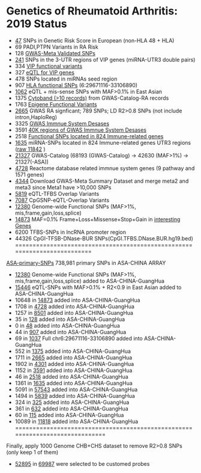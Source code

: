 Genetics of Rheumatoid Arthritis: 2019 Status
==========================================================

* [47](48-SNPs-Genetic-Risk-Score-EUR.txt)    SNPs in Genetic Risk Score in European (non-HLA 48 + HLA)
* 69    PADI,PTPN Variants in RA Risk
* 128   [GWAS-Meta Validated SNPs](GWAS-Meta-128-SNPs.20190208.vcf)
* [241](miRNASeedSNP.hg19.bed)   SNPs in the 3-UTR regions of VIP genes (miRNA-UTR3 double pairs)
* 334   [VIP functional variants](gnomad.exomes.r2.1.sites.rec.VIP.hg19.vcf.bed)
* 327   [eQTL for VIP genes](VIP.eQTL.327.SNPs.txt)
* 478   SNPs located in miRNAs seed region
* 907   [HLA functional SNPs](gnomad.exomes.r2.1.sites.rec.HLA.hg19.vcf.bed) (6:29671116-33106890)
* [1062](1062.gnomad.exomes.r2.1.sites.rec.eQTL.missense.set2.hg19.vcf.bed) eQTL + mis-sense SNPs with MAF>0.1% in East Asian
* 1375  [Cytoband (>10 records)](../cytoband/1375.gnomad.exomes.r2.1.sites.rec.RA-GWAS-Cytoband.hg19.vcf.bed) from GWAS-Catalog-RA records
* 1763  [Epigene Functional Variants](gnomad.exomes.r2.1.sites.rec.EpiVar.txt)
* [2665](2665-GWAS-LD0.8-ASN.hg19.rsList.txt)  GWAS RA signficant; 789 SNPs; LD R2>0.8 SNPs (not include intron,HaploReg)
* 3325  [GWAS Immnue System Desases](GWAS-immnue-3325_SNP.hg19.bed)
* 3591  [40K regions of GWAS Immnue System Desases](gnomad.exomes.r2.1.sites.rec.40KGWASAID.merge.vcf.bed)
* 2518  [Functional SNPs located in 824 Immune-related genes](gnomad.exomes.r2.1.sites.rec.InnateDB.merge.vcf.bed)
* [1635](gnomad.genomes.r2.1.sites.rec.innateDbUTR3.merge.vcf.bed) miRNA-SNPs located in 824 Immune-related genes UTR3 regions ([raw 11842](InnateDB.UTR3.snp.txt) )
* [21327](gnomad.genomes.r2.1.sites.rec.GWASCatalog.ASA.merge.vcf.hg19.bed) GWAS-Catalog (68193 (GWAS-Catalog) -> 42630 (MAF>1%) -> 21327(-ASA))
* [4728](gnomad.exomes.r2.1.4728.rec.ReactomePathWay.immnueGene.hg19.vcf.bed)  Reactome database related immnue system genes (9 pathway and 1571 genes)
* [4344](4344.GWAS-Meta2-Meta3.merge.rsList) Download GWAS-Meta Summary Dataset and merge meta2 and meta3 since Meta1 have >10,000 SNPs
* [5819](gnomad.genomes.eQTL.TFBS.uni.hg19.bed) eQTL-TFBS Overlap Variants
* [7087](../eQTL/gnomad.genomes.eQTL.cpgSNP.uni.ASA.hg19.bed) CpGSNP-eQTL-Overlap Variants
* [12380](12380.ASA.gnomad.exomes.r2.1.sites.rec.refGene.hg19.vcf.bed) Genome-wide Functional SNPs (MAF>1%, mis,frame,gain,loss,splice)
* [14873](gnomad.exomes.r2.1.sites.rec.TotalCandidateGene.hg19.vcf.bed) MAF=0.1% Frame+Loss+Missense+Stop+Gain in [interesting Genes](TotalCandidateGene.hg19.bed)
* 6200  TFBS-SNPs in lncRNA promoter region
* 44326 CpGI-TFSB-DNase-BUR SNPs(CpGI.TFBS.DNase.BUR.hg19.bed)
=========================================================================

[ASA-primary-SNPs](ASA.hg19.bed) 738,981 primary SNPs in ASA-CHINA ARRAY
* [12380](12380.ASA.gnomad.exomes.r2.1.sites.rec.refGene.hg19.vcf.bed) Genome-wide Functional SNPs (MAF>1%, mis,frame,gain,loss,splice) added to ASA-CHINA-GuangHua
* [15446](../eQTL/15446.MRCI.ASA.eQTL.hg19.MAF0.001.hg19.bed) eQTL-SNPs with MAF>0.1% + R2<0.9 in East Asian added to ASA-CHINA-GuangHua
* 10648 in [14873](gnomad.exomes.r2.1.sites.rec.TotalCandidateGene.hg19.vcf.bed) added into ASA-CHINA-GuangHua
* 1708 in [4728](gnomad.exomes.r2.1.4728.rec.ReactomePathWay.immnueGene.hg19.vcf.bed) added into ASA-CHINA-GuangHua
* 1257 in [8501](gnomad.exomes.r2.1.8501.rec.GHRA_ASA.hg19.vcf.bed) added into ASA-CHINA-GuangHua
* 35 in [128](GWAS-Meta-128-SNPs.20190208.vcf.bed) added into ASA-CHINA-GuangHua
* 0 in [48](48-SNPs-Genetic-Risk-Score-EUR.hg19.bed) added into ASA-CHINA-GuangHua
* 44 in [907](gnomad.exomes.r2.1.sites.rec.HLA.hg19.vcf.hg19.bed) added into ASA-CHINA-GuangHua
* 69 in [1037](gnomad.exomes.r2.1.sites.rec.HLA.hg19.vcf.bed) Full chr6:29671116-33106890 added into ASA-CHINA-GuangHua
* 552 in [1375](1375.gnomad.exomes.r2.1.sites.rec.RA-GWAS-Cytoband.hg19.vcf.bed) added into ASA-CHINA-GuangHua
* 1711 in [2665](2665-GWAS-LD0.8-ASN.hg19.rsList.hg19.bed) added into ASA-CHINA-GuangHua
* 1902 in [4301](GWAS-immnue-3325_SNP.hg19.bed) added into ASA-CHINA-GuangHua
* 1152 in [3591](gnomad.exomes.r2.1.sites.rec.40KGWASAID.merge.hg19.bed) added into ASA-CHINA-GuangHua
* 46 in [2518](gnomad.exomes.r2.1.sites.rec.InnateDB.merge.hg19.bed) added into ASA-CHINA-GuangHua
* 1361 in [1635](gnomad.genomes.r2.1.sites.rec.innateDbUTR3.merge.hg19.bed) added into ASA-CHINA-GuangHua
* 5091 in [57543](gnomad.genomes.eQTL.TFBS.uni.hg19.bed) added into ASA-CHINA-GuangHua
* 1494 in [5839](cpgSNPisland.AID.GWAS.SNP.hg19.bed) added into ASA-CHINA-GuangHua
* 324 in [325](T325.hg19.bed)  added into ASA-CHINA-GuangHua
* 361 in [632](hsa-miRNALD.hg19.bed) added into ASA-CHINA-GuangHua
* 60 in [115](HLA-TagSnp.hg19.bed) added into ASA-CHINA-GuangHua
* 10089 in [11818](UTR3-miRNA.hg19.bed) added into ASA-CHINA-GuangHua
=============================================================================

Finally, apply 1000 Genome CHB+CHS dataset to remove R2>0.8 SNPs (only keep 1 of them)
* [52895](MRCI.ASA.hg19.bed) in [69987](MRCI.hg19.bed) were selected to be customed probes 

